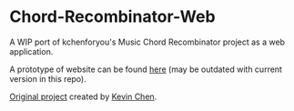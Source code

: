 # Chord-Recombinator-Web
A WIP port of kchenforyou's Music Chord Recombinator project as a web application.

A prototype of website can be found [here](https://chordguru.glitch.app) (may be outdated with current version in this repo).

[Original project](https://github.com/Kchenforyou/Chord-Recominbinator) created by [Kevin Chen](https://github.com/Kchenforyou).
